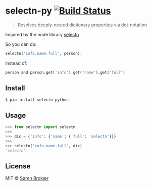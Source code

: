 # selectn-py [![Build Status](http://img.shields.io/travis/srn/selectn-py.svg?style=flat-square)](https://travis-ci.org/srn/selectn-py)

> Resolves deeply-nested dictionary properties via dot-notation

Inspired by the node library [selectn](https://github.com/wilmoore/selectn.js)

So you can do:

```python
selectn('info.name.full', person);
```

instead of:

```python
person and person.get('info').get('name').get('full')
```

## Install

```sh
$ pip install selectn-python
```

## Usage

```python
>>> from selectn import selectn
>>>
>>> dic = {'info': {'name': {'full': 'selectn'}}}
>>>
>>> selectn('info.name.full', dic)
'selectn'
```

## License

MIT © [Søren Brokær](http://srn.io)
